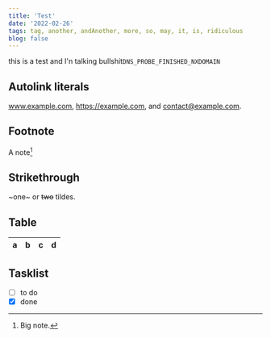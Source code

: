 ```yaml
---
title: 'Test'
date: '2022-02-26'
tags: tag, another, andAnother, more, so, may, it, is, ridiculous
blog: false
---
```

this is a test and I'n talking bullshit`DNS_PROBE_FINISHED_NXDOMAIN`

## Autolink literals

www.example.com, https://example.com, and contact@example.com.

## Footnote

A note[^1]

[^1]: Big note.

## Strikethrough

~one~ or ~~two~~ tildes.

## Table

| a | b  |  c |  d  |
| - | :- | -: | :-: |

## Tasklist

* [ ] to do
* [x] done